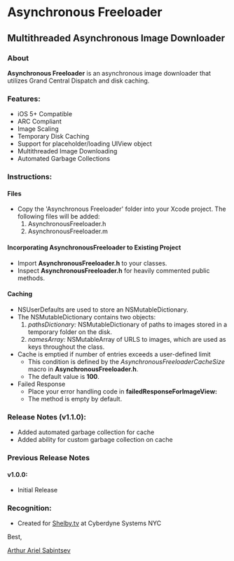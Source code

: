 # Asynchronous Freeloader

## Multithreaded Asynchronous Image Downloader

### About
**Asynchronous Freeloader** is an asynchronous image downloader that utilizes Grand Central Dispatch and disk caching.

### Features:
- iOS 5+ Compatible
- ARC Compliant
- Image Scaling
- Temporary Disk Caching
- Support for placeholder/loading UIView object
- Multithreaded Image Downloading
- Automated Garbage Collections 

### Instructions:

#### Files
- Copy the 'Asynchronous Freeloader' folder into your Xcode project. The following files will be added:
	1. AsynchronousFreeloader.h
	1. AsynchronousFreeloader.m

#### Incorporating AsynchronousFreeloader to Existing Project
- Import **AsynchronousFreeloader.h** to your classes.
- Inspect **AsynchronousFreeloader.h** for heavily commented public methods.

####  Caching
- NSUserDefaults are used to store an NSMutableDictionary.
- The NSMutableDictionary contains two objects:
	1. *pathsDictionary:* NSMutableDictionary of paths to images stored in a temporary folder on the disk. 
	1. *namesArray:* NSMutableArray of URLS to images, which are used as keys throughout the class. 
- Cache is emptied if number of entries exceeds a user-defined limit
	- This condition is defined by the *AsynchronousFreeloaderCacheSize* macro in **AsynchronousFreeloader.h**.
	- The default value is **100**.
- Failed Response
	- Place your error handling code in **failedResponseForImageView:** 
	- The method is empty by default.

###  Release Notes (v1.1.0):
- Added automated garbage collection for cache
- Added ability for custom garbage collection on cache

###  Previous Release Notes 
#### v1.0.0:
- Initial Release

### Recognition:
- Created for [Shelby.tv](http://www.shelby.tv) at Cyberdyne Systems NYC

Best,

[Arthur Ariel Sabintsev](http://www.sabintsev.com)  